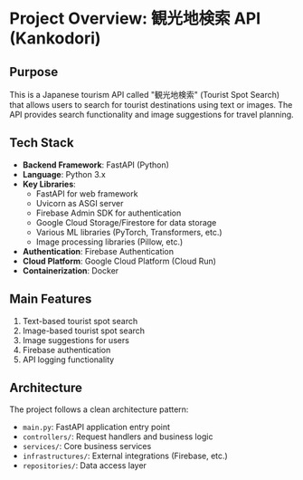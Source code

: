 # Project Overview: 観光地検索 API (Kankodori)

## Purpose
This is a Japanese tourism API called "観光地検索" (Tourist Spot Search) that allows users to search for tourist destinations using text or images. The API provides search functionality and image suggestions for travel planning.

## Tech Stack
- **Backend Framework**: FastAPI (Python)
- **Language**: Python 3.x
- **Key Libraries**: 
  - FastAPI for web framework
  - Uvicorn as ASGI server
  - Firebase Admin SDK for authentication
  - Google Cloud Storage/Firestore for data storage
  - Various ML libraries (PyTorch, Transformers, etc.)
  - Image processing libraries (Pillow, etc.)
- **Authentication**: Firebase Authentication
- **Cloud Platform**: Google Cloud Platform (Cloud Run)
- **Containerization**: Docker

## Main Features
1. Text-based tourist spot search
2. Image-based tourist spot search
3. Image suggestions for users
4. Firebase authentication
5. API logging functionality

## Architecture
The project follows a clean architecture pattern:
- `main.py`: FastAPI application entry point
- `controllers/`: Request handlers and business logic
- `services/`: Core business services
- `infrastructures/`: External integrations (Firebase, etc.)
- `repositories/`: Data access layer